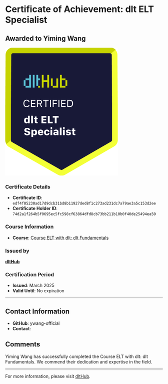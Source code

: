
# Certificate of Achievement: dlt ELT Specialist

## Awarded to **Yiming Wang**

![Course Image](../badges/dlt_ELT_specialist.png)

### Certificate Details
- **Certificate ID**: `edf4f05230ad17d9dcb31bd8b11927ded8f1c273ad231dc7a79ae3a5c153d2ee`
- **Certificate Holder ID**: `74d2a1f264b5f0695ec5fc598cf63864dfd8cb73bb211b10b0f40de25494ea50`

### Course Information
- **Course**: [Course ELT with dlt: dlt Fundamentals](https://github.com/dlt-hub/dlthub-education/tree/main/courses/dlt_fundamentals_dec_2024)

### Issued by
[**dltHub**](https://dlthub.com/) 

### Certification Period
- **Issued**: March 2025
- **Valid Until**: No expiration

---

## Contact Information
- **GitHub**: ywang-official
- **Contact**: 

## Comments
Yiming Wang has successfully completed the Course ELT with dlt: dlt Fundamentals. We commend their dedication and expertise in the field.

---

For more information, please visit [dltHub](https://dlthub.com/).
    